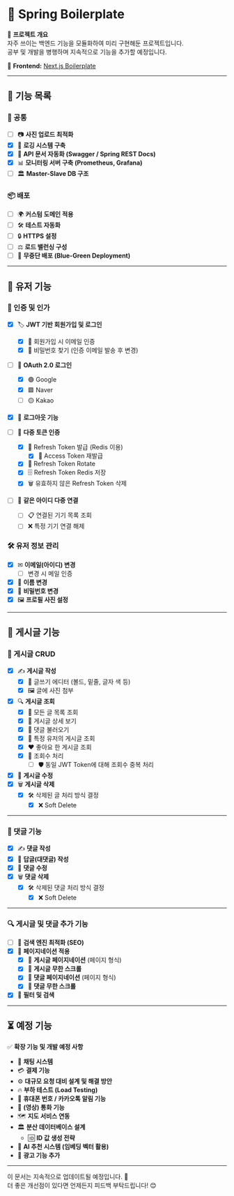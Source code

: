 # 🌟 Spring Boilerplate

📌 **프로젝트 개요**  
자주 쓰이는 백엔드 기능을 모듈화하여 미리 구현해둔 프로젝트입니다.  
공부 및 개발을 병행하며 지속적으로 기능을 추가할 예정입니다.

🔗 **Frontend:** [Next.js Boilerplate](https://github.com/yongu2000/next-boilerplate)

---

## 🚀 기능 목록

### 📌 공통

- [ ] 📷 **사진 업로드 최적화**
- [x] 📜 **로깅 시스템 구축**
- [x] 📜 **API 문서 자동화 (Swagger / Spring REST Docs)**
- [x] 📊 **모니터링 서버 구축 (Prometheus, Grafana)**
- [ ] 🏛 **Master-Slave DB 구조**

### 📦 배포

- [ ] 🌍 **커스텀 도메인 적용**
- [ ] 🛠 **테스트 자동화**
- [ ] 🔒 **HTTPS 설정**
- [ ] ⚖ **로드 밸런싱 구성**
- [ ] 🚀 **무중단 배포 (Blue-Green Deployment)**

---

## 👤 유저 기능

### 🔑 인증 및 인가

- [x] 🏷 **JWT 기반 회원가입 및 로그인**
    - [x] 📧 회원가입 시 이메일 인증
    - [x] 🔑 비밀번호 찾기 (인증 이메일 발송 후 변경)

- [ ] 🔗 **OAuth 2.0 로그인**
    - [x] 🟢 Google
    - [x] 🟩 Naver
    - [ ] 🟡 Kakao

- [x] 🚪 **로그아웃 기능**

- [ ] 🔄 **다중 토큰 인증**
    - [x] 🔑 Refresh Token 발급 (Redis 이용)
        - [x] 🔄 Access Token 재발급
    - [x] 🔁 Refresh Token Rotate
    - [x] 🗄 Refresh Token Redis 저장
    - [x] 🗑 유효하지 않은 Refresh Token 삭제

- [ ] 🔗 **같은 아이디 다중 연결**
    - [ ] 📋 연결된 기기 목록 조회
    - [ ] ❌ 특정 기기 연결 해제

### 🛠 유저 정보 관리

- [x] ✉ **이메일(아이디) 변경**
    - [ ] 변경 시 메일 인증
- [x] 👤 **이름 변경**
- [x] 🔑 **비밀번호 변경**
- [x] 🖼 **프로필 사진 설정**

---

## 📝 게시글 기능

### 📄 게시글 CRUD

- [x] ✍ **게시글 작성**
    - [x] 📝 글쓰기 에디터 (볼드, 밑줄, 글자 색 등)
    - [x] 🖼 글에 사진 첨부

- [x] 🔍 **게시글 조회**
    - [x] 📜 모든 글 목록 조회
    - [x] 🔎 게시글 상세 보기
    - [x] 💬 댓글 불러오기
    - [x] 👤 특정 유저의 게시글 조회
    - [x] ❤️ 좋아요 한 게시글 조회
    - [x] 👀 조회수 처리
        - [ ] 🛡 동일 JWT Token에 대해 조회수 중복 처리

- [x] 📝 **게시글 수정**
- [x] 🗑 **게시글 삭제**
    - [x] 🛠 삭제된 글 처리 방식 결정
        - [x] ❌ Soft Delete

---

### 💬 댓글 기능

- [x] ✍ **댓글 작성**
- [x] 🔄 **답글(대댓글) 작성**
- [x] 📝 **댓글 수정**
- [x] 🗑 **댓글 삭제**
    - [x] 🛠 삭제된 댓글 처리 방식 결정
        - [x] ❌ Soft Delete

---

### 🔍 게시글 및 댓글 추가 기능

- [ ] 🔎 **검색 엔진 최적화 (SEO)**
- [x] 📖 **페이지네이션 적용**
    - [x] 📄 **게시글 페이지네이션** (페이지 형식)
    - [x] 🔄 **게시글 무한 스크롤**
    - [x] 💬 **댓글 페이지네이션** (페이지 형식)
    - [x] 🔄 **댓글 무한 스크롤**
- [x] 🔎 **필터 및 검색**

---

## ⏳ 예정 기능

✅ **확장 기능 및 개발 예정 사항**

- 💬 **채팅 시스템**
- 💳 **결제 기능**
- ⚙ **대규모 요청 대비 설계 및 해결 방안**
- 🔥 **부하 테스트 (Load Testing)**
- 📲 **휴대폰 번호 / 카카오톡 알림 기능**
- 🎥 **(영상) 통화 기능**
- 🗺 **지도 서비스 연동**
- 🏛 **분산 데이터베이스 설계**
    - 🆔 **ID 값 생성 전략**
- 🤖 **AI 추천 시스템 (임베딩 벡터 활용)**
- 📢 **광고 기능 추가**

---

이 문서는 지속적으로 업데이트될 예정입니다. 🚀  
더 좋은 개선점이 있다면 언제든지 피드백 부탁드립니다! 😊